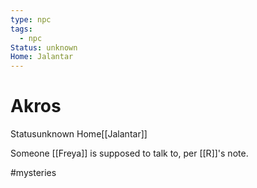 ```yaml
---
type: npc
tags:
  - npc
Status: unknown
Home: Jalantar
---
```


# Akros
<span class="dataview inline-field"><span class="inline-field-key">Status</span><span class="inline-field-value">unknown</span></span>
<span class="dataview inline-field"><span class="inline-field-key">Home</span><span class="inline-field-value">[[Jalantar]]</span></span>

Someone [[Freya]] is supposed to talk to, per [[R]]'s note.

#mysteries 

